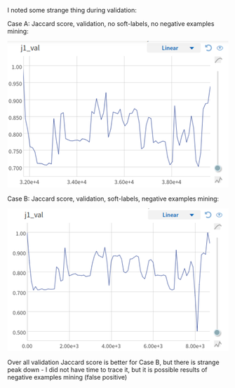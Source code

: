 
I noted some strange thing during validation:  

Case A: Jaccard score, validation, no soft-labels, no negative examples mining: 

![alt text](figures/j1.png) 

Case B: Jaccard score, validation, soft-labels, negative examples mining: 


![alt text](figures/j1_susp.png) 

Over all validation Jaccard score is better for Case B, but there is strange peak down - I did not have time to trace it, but it 
is possible results of negative examples mining (false positive)